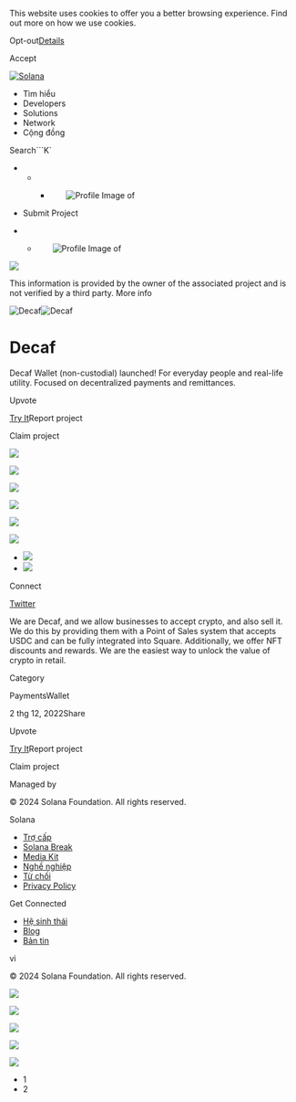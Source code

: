 This website uses cookies to offer you a better browsing experience. Find out
more on how we use cookies.

Opt-out[Details](/vi/privacy-policy#collection-of-information)

Accept

[![Solana](/_next/static/media/logotype.e4df684f.svg)](/vi)

  * Tìm hiểu
  * Developers
  * Solutions
  * Network
  * Cộng đồng 

Search```K`

  *   *   * ![](data:image/svg+xml,%3csvg%20xmlns=%27http://www.w3.org/2000/svg%27%20version=%271.1%27%20width=%2728%27%20height=%2728%27/%3e)![Profile Image of ](/_next/static/media/ecosystem_user.7ebb52fa.svg)

  * Submit Project
  *   * ![](data:image/svg+xml,%3csvg%20xmlns=%27http://www.w3.org/2000/svg%27%20version=%271.1%27%20width=%2728%27%20height=%2728%27/%3e)![Profile Image of ](/_next/static/media/ecosystem_user.7ebb52fa.svg)

![](/_next/image?url=%2F_next%2Fstatic%2Fmedia%2Fhero.631479cd.png&w=3840&q=75)

This information is provided by the owner of the associated project and is not
verified by a third party. More info

![Decaf](/_next/image?url=%2Fapi%2Fprojectimg%2Fclb6w1uth023608l1v2er8ez6%3Ftype%3DLOGO&w=3840&q=75)![Decaf](/_next/image?url=%2Fapi%2Fprojectimg%2Fclb6w1uth023608l1v2er8ez6%3Ftype%3DLOGO&w=3840&q=75)

# Decaf

Decaf Wallet (non-custodial) launched! For everyday people and real-life
utility. Focused on decentralized payments and remittances.

Upvote

[Try It](https://www.decaf.so/)Report project

Claim project

![](/api/projectimg/clb6w1uth023608l1v2er8ez6?type=IMG&number=0)

![](/api/projectimg/clb6w1uth023608l1v2er8ez6?type=IMG&number=1)

![](/api/projectimg/clb6w1uth023608l1v2er8ez6?type=IMG&number=0)

![](/api/projectimg/clb6w1uth023608l1v2er8ez6?type=IMG&number=1)

![](/api/projectimg/clb6w1uth023608l1v2er8ez6?type=IMG&number=0)

![](/api/projectimg/clb6w1uth023608l1v2er8ez6?type=IMG&number=1)

  * ![](/_next/image?url=%2Fapi%2Fprojectimg%2Fclb6w1uth023608l1v2er8ez6%3Ftype%3DIMG%26number%3D0&w=3840&q=75)
  * ![](/_next/image?url=%2Fapi%2Fprojectimg%2Fclb6w1uth023608l1v2er8ez6%3Ftype%3DIMG%26number%3D1&w=3840&q=75)

Connect

[Twitter](https://twitter.com/Decaf_so)

We are Decaf, and we allow businesses to accept crypto, and also sell it. We
do this by providing them with a Point of Sales system that accepts USDC and
can be fully integrated into Square. Additionally, we offer NFT discounts and
rewards. We are the easiest way to unlock the value of crypto in retail.

Category

PaymentsWallet

2 thg 12, 2022Share

Upvote

[Try It](https://www.decaf.so/)Report project

Claim project

Managed by

[](/vi)

[](/youtube)[](/twitter)[](/discord)[](/reddit)[](/github)[](/telegram)

© 2024 Solana Foundation. All rights reserved.

Solana

  * [Trợ cấp](https://solana.org/grants)
  * [Solana Break](https://break.solana.com/)
  * [Media Kit](/vi/branding)
  * [Nghề nghiệp ](https://jobs.solana.com/)
  * [Từ chối](/vi/tos)
  * [Privacy Policy](/vi/privacy-policy)

Get Connected

  * [Hệ sinh thái](/vi/ecosystem)
  * [Blog](/vi/news)
  * [Bản tin](/vi/newsletter)

vi

© 2024 Solana Foundation. All rights reserved.

![](/api/projectimg/clb6w1uth023608l1v2er8ez6?type=IMG&number=1)

![](/api/projectimg/clb6w1uth023608l1v2er8ez6?type=IMG&number=0)

![](/api/projectimg/clb6w1uth023608l1v2er8ez6?type=IMG&number=1)

![](/api/projectimg/clb6w1uth023608l1v2er8ez6?type=IMG&number=0)

![](/api/projectimg/clb6w1uth023608l1v2er8ez6?type=IMG&number=1)

  * 1
  * 2

